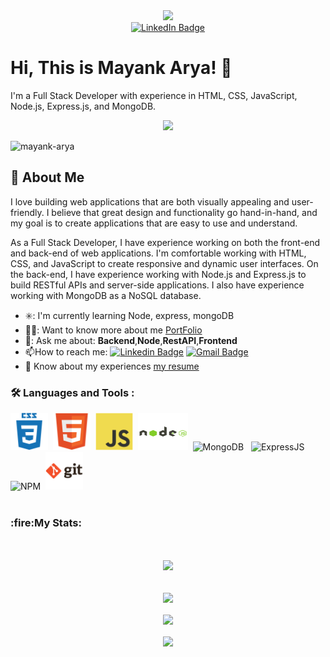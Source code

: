  <div id="header" align="center">
    <img src="https://user-images.githubusercontent.com/10498744/210012254-234538ff-d198-48aa-8964-37e6fd45d227.gif" width="auto"/>
  </div>
  
  <div id="badges" align="center">
    <a href="https://www.linkedin.com/in/mayank-arya-9b5499244/">
      <img src="https://img.shields.io/badge/LinkedIn-blue?style=for-the-badge&logo=linkedin&logoColor=white" alt="LinkedIn Badge"/>
    </a>
  </div>
  
  
  # Hi, This is Mayank Arya! 👋
  I'm a Full Stack Developer with experience in HTML, CSS, JavaScript, Node.js, Express.js, and MongoDB.
  <div id="gif" align="center">
    <img src="https://media0.giphy.com/media/qgQUggAC3Pfv687qPC/giphy.gif" width="500"/>
  </div>
  <p align="left"> <img src="https://komarev.com/ghpvc/?username=mayank-arya&label=Profile%20views&color=0e75b6&style=flat" alt="mayank-arya" /> </p>
  
  ## 🚀 About Me
  
  I love building web applications that are both visually appealing and user-friendly. I believe that great design and functionality go hand-in-hand, and my goal is to create applications that are easy to use and understand.
  
  As a Full Stack Developer, I have experience working on both the front-end and back-end of web applications. I'm comfortable working with HTML, CSS, and JavaScript to create responsive and dynamic user interfaces. On the back-end, I have experience working with Node.js and Express.js to build RESTful APIs and server-side applications. I also have experience working with MongoDB as a NoSQL database.
  
  - ✳️: I'm currently learning Node, express, mongoDB
  - 👨‍🦱: Want to know more about me <a href="https://Mayank-Arya.github.io/">PortFolio</a>
  - 💬: Ask me about: <b>Backend</b>,<b>Node</b>,<b>RestAPI</b>,<b>Frontend</b>
  - :mailbox:How to reach me: [![Linkedin Badge](https://img.shields.io/badge/-Linkedin-blue?style=flat&logo=Linkedin&logoColor=white)](https://www.linkedin.com/in/mayank-arya-9b5499244/)       [![Gmail Badge](https://img.shields.io/badge/-Mail-red?style=flat&logo=Gmail&logoColor=white)](ma8183468@gmail.com)
  - 📄 Know about my experiences [my resume](https://drive.google.com/file/d/1tXnpfvtHCjB9pX-ALMMHWhy0rRx-CE_w/view?usp=sharing)
  
  
  ### :hammer_and_wrench: Languages and Tools :
  <div>
    <img src="https://github.com/devicons/devicon/blob/master/icons/css3/css3-plain-wordmark.svg"  title="CSS3" alt="CSS" width="60" height="60"/>&nbsp;
    <img src="https://github.com/devicons/devicon/blob/master/icons/html5/html5-original.svg" title="HTML5" alt="HTML"width="60" height="60"/>&nbsp;
    <img src="https://github.com/devicons/devicon/blob/master/icons/javascript/javascript-original.svg" title="JavaScript" alt="JavaScript" width="60" height="60"/>&nbsp;
    <img src="https://github.com/devicons/devicon/blob/master/icons/nodejs/nodejs-original-wordmark.svg" title="NodeJS" alt="NodeJS" width="80" height="60"/>&nbsp;
    <img src = "https://cdn.jsdelivr.net/gh/devicons/devicon/icons/mongodb/mongodb-original.svg" title = "MongoDB" alt="MongoDB" width="80" height="60"/> &nbsp;
    <img src="https://cdn.jsdelivr.net/gh/devicons/devicon/icons/express/express-original.svg"  title="ExpressJS" alt="ExpressJS" width="60" height="60"/>&nbsp; 
    <img src="https://cdn.jsdelivr.net/gh/devicons/devicon/icons/npm/npm-original-wordmark.svg" title="NPM" alt="NPM" width="60" height="60"/>&nbsp; 
    <img src="https://github.com/devicons/devicon/blob/master/icons/git/git-original-wordmark.svg" title="Git" **alt="Git"width="60" height="60"/>
  </div>
  <br/>
  <h3>:fire:My Stats:</h3>
  
  <br/>
  <p align="center">
     <img align="center"  src="https://github-readme-streak-stats.herokuapp.com/?user=mayank-arya&theme=dark" /> <br \>
     <br>
     <br>
     <img align="center" src="https://github-readme-stats.vercel.app/api?username=mayank-arya&show_icons=true&theme=dark"/>
     <br>
     <br>
 <img align="center" src="https://github-readme-stats.vercel.app/api/top-langs/?username=mayank-arya&theme=dark&hide_border=false&include_all_commits=false&count_private=false&layout=compact">
 <br>
    <br>
     <img align="center" src="https://github-profile-trophy.vercel.app/?username=mayank-arya&theme=monokai&row=1&column=4">
  </p>
